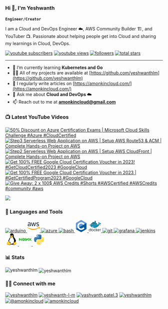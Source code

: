 ### Hi 👋, I'm Yeshwanth

**`Engineer/Creator`**

I am a Cloud and DevOps Engineer ☁️, AWS Community Builder 🏗️, and YouTuber 📺. Passionate about helping people get into Cloud and sharing my learnings in Cloud, DevOps.

   <p align="left">
      <a href="https://www.youtube.com/c/amonkincloud?sub_confirmation=1">
         <img alt="youtube subscribers" title="Subscribe to my YouTube channel" src="https://custom-icon-badges.demolab.com/youtube/channel/subscribers/UCwhERUcuzUCwr8x8mQ8zrcw?color=%23E05D44&label=SUBSCRIBE&logo=video&logoColor=white&style=for-the-badge&labelColor=CE4630"/></a> 
      <a href="https://www.youtube.com/c/amonkincloud">
         <img alt="youtube views" title="YouTube views" src="https://custom-icon-badges.demolab.com/youtube/channel/views/UCwhERUcuzUCwr8x8mQ8zrcw?color=%23E1AD0E&logo=eye&logoColor=white&style=for-the-badge&labelColor=C79600"/></a> 
      <a href="https://github.com/yeshwanthlm?tab=followers">
         <img alt="followers" title="Follow me on Github" src="https://custom-icon-badges.demolab.com/github/followers/yeshwanthlm?color=236ad3&labelColor=1155ba&style=for-the-badge&logo=person-add&label=Follow&logoColor=white"/></a>
      <a href="https://github.com/yeshwanthlm?tab=repositories&sort=stargazers">
         <img alt="total stars" title="Total stars on GitHub" src="https://custom-icon-badges.demolab.com/github/stars/yeshwanthlm?color=55960c&style=for-the-badge&labelColor=488207&logo=star"/></a>
   </p>

---

- 🌱 I’m currently learning **Kubernetes and Go**
- 👨‍💻 All of my projects are available at [https://github.com/yeshwanthlm](https://github.com/yeshwanthlm)
- 📝 I regularly write articles on [https://amonkincloud.com/](https://amonkincloud.com/)
- 💬 Ask me about **Cloud and DevOps ☁️**
- 📫 Reach out to me at **amonkincloud@gmail.com**


### 📺 Latest YouTube Videos

<!-- BEGIN YOUTUBE-CARDS -->
[![50% Discount on Azure Certification Exams | Microsoft Cloud Skills Challenge #Azure #CloudCertified](https://ytcards.demolab.com/?id=DIAyKrECmRw&title=50%25+Discount+on+Azure+Certification+Exams+%7C+Microsoft+Cloud+Skills+Challenge+%23Azure+%23CloudCertified&lang=en&timestamp=1681734608&background_color=%230d1117&title_color=%23ffffff&stats_color=%23dedede&width=250 "50% Discount on Azure Certification Exams | Microsoft Cloud Skills Challenge #Azure #CloudCertified")](https://www.youtube.com/watch?v=DIAyKrECmRw)
[![Step3 Serverless Web Application on AWS | Setup AWS Route53 & ACM | Complete Hands-on Project on AWS](https://ytcards.demolab.com/?id=KfpJlp7BqfI&title=Step3+Serverless+Web+Application+on+AWS+%7C+Setup+AWS+Route53+%26+ACM+%7C+Complete+Hands-on+Project+on+AWS&lang=en&timestamp=1681475406&background_color=%230d1117&title_color=%23ffffff&stats_color=%23dedede&width=250 "Step3 Serverless Web Application on AWS | Setup AWS Route53 & ACM | Complete Hands-on Project on AWS")](https://www.youtube.com/watch?v=KfpJlp7BqfI)
[![Step2 Serverless Web Application on AWS | Setup AWS CloudFront | Complete Hands-on Project on AWS](https://ytcards.demolab.com/?id=FIcwB8AVQF4&title=Step2+Serverless+Web+Application+on+AWS+%7C+Setup+AWS+CloudFront+%7C+Complete+Hands-on+Project+on+AWS&lang=en&timestamp=1681216208&background_color=%230d1117&title_color=%23ffffff&stats_color=%23dedede&width=250 "Step2 Serverless Web Application on AWS | Setup AWS CloudFront | Complete Hands-on Project on AWS")](https://www.youtube.com/watch?v=FIcwB8AVQF4)
[![Get 100% FREE Google Cloud Certification Voucher in 2023! #GetCloudCertified2023 #GoogleCloud](https://ytcards.demolab.com/?id=tDO521OnZgk&title=Get+100%25+FREE+Google+Cloud+Certification+Voucher+in+2023%21+%23GetCloudCertified2023+%23GoogleCloud&lang=en&timestamp=1681201275&background_color=%230d1117&title_color=%23ffffff&stats_color=%23dedede&width=250 "Get 100% FREE Google Cloud Certification Voucher in 2023! #GetCloudCertified2023 #GoogleCloud")](https://www.youtube.com/watch?v=tDO521OnZgk)
[![Get 100% FREE Google Cloud Certification Voucher in 2023 | #GetCertifiedProgram2023 #GoogleCloud](https://ytcards.demolab.com/?id=VdB6WTYvRzw&title=Get+100%25+FREE+Google%C2%A0Cloud%C2%A0Certification+Voucher+in+2023+%7C+%23GetCertifiedProgram2023+%23GoogleCloud&lang=en&timestamp=1681198895&background_color=%230d1117&title_color=%23ffffff&stats_color=%23dedede&width=250 "Get 100% FREE Google Cloud Certification Voucher in 2023 | #GetCertifiedProgram2023 #GoogleCloud")](https://www.youtube.com/watch?v=VdB6WTYvRzw)
[![Give Away: 2 x 100$ AWS Credits #Shorts #AWSCertified #AWSCredits #community #aws](https://ytcards.demolab.com/?id=NuMPddBTO0M&title=Give+Away%3A+2+x+100%24+AWS+Credits+%23Shorts+%23AWSCertified+%23AWSCredits+%23community+%23aws&lang=en&timestamp=1680953004&background_color=%230d1117&title_color=%23ffffff&stats_color=%23dedede&width=250 "Give Away: 2 x 100$ AWS Credits #Shorts #AWSCertified #AWSCredits #community #aws")](https://www.youtube.com/watch?v=NuMPddBTO0M)
<!-- END YOUTUBE-CARDS -->

[<img src="https://custom-icon-badges.demolab.com/badge/-Subscribe%20For%20More-red?style=for-the-badge&logo=video&logoColor=white"/>](https://www.youtube.com/c/amonkincloud?sub_confirmation=1)

### 🧰 Languages and Tools

<p align="left"> <a href="https://www.arduino.cc/" target="_blank" rel="noreferrer"> <img src="https://cdn.worldvectorlogo.com/logos/arduino-1.svg" alt="arduino" width="40" height="40"/> </a> <a href="https://aws.amazon.com" target="_blank" rel="noreferrer"> <img src="https://raw.githubusercontent.com/devicons/devicon/master/icons/amazonwebservices/amazonwebservices-original-wordmark.svg" alt="aws" width="40" height="40"/> </a> <a href="https://azure.microsoft.com/en-in/" target="_blank" rel="noreferrer"> <img src="https://www.vectorlogo.zone/logos/microsoft_azure/microsoft_azure-icon.svg" alt="azure" width="40" height="40"/> </a> <a href="https://www.gnu.org/software/bash/" target="_blank" rel="noreferrer"> <img src="https://www.vectorlogo.zone/logos/gnu_bash/gnu_bash-icon.svg" alt="bash" width="40" height="40"/> </a> <a href="https://www.cprogramming.com/" target="_blank" rel="noreferrer"> <img src="https://raw.githubusercontent.com/devicons/devicon/master/icons/c/c-original.svg" alt="c" width="40" height="40"/> </a> <a href="https://www.docker.com/" target="_blank" rel="noreferrer"> <img src="https://raw.githubusercontent.com/devicons/devicon/master/icons/docker/docker-original-wordmark.svg" alt="docker" width="40" height="40"/> </a> <a href="https://git-scm.com/" target="_blank" rel="noreferrer"> <img src="https://www.vectorlogo.zone/logos/git-scm/git-scm-icon.svg" alt="git" width="40" height="40"/> </a> <a href="https://grafana.com" target="_blank" rel="noreferrer"> <img src="https://www.vectorlogo.zone/logos/grafana/grafana-icon.svg" alt="grafana" width="40" height="40"/> </a> <a href="https://www.jenkins.io" target="_blank" rel="noreferrer"> <img src="https://www.vectorlogo.zone/logos/jenkins/jenkins-icon.svg" alt="jenkins" width="40" height="40"/> </a> <a href="https://www.linux.org/" target="_blank" rel="noreferrer"> <img src="https://raw.githubusercontent.com/devicons/devicon/master/icons/linux/linux-original.svg" alt="linux" width="40" height="40"/> </a> <a href="https://www.nginx.com" target="_blank" rel="noreferrer"> <img src="https://raw.githubusercontent.com/devicons/devicon/master/icons/nginx/nginx-original.svg" alt="nginx" width="40" height="40"/> </a> <a href="https://www.python.org" target="_blank" rel="noreferrer"> <img src="https://raw.githubusercontent.com/devicons/devicon/master/icons/python/python-original.svg" alt="python" width="40" height="40"/> </a> </p>

### 📊 Stats
<p><img align="left" src="https://github-readme-stats.vercel.app/api/top-langs?username=yeshwanthlm&show_icons=true&locale=en&layout=compact" alt="yeshwanthlm" /></p>

<p>&nbsp;<img align="center" src="https://github-readme-stats.vercel.app/api?username=yeshwanthlm&show_icons=true&locale=en" alt="yeshwanthlm" /></p>

### 🏄‍♂️ Connect with me
   <p align="left">
   <a href="https://dev.to/yeshwanthlm" target="blank"><img align="center" src="https://raw.githubusercontent.com/rahuldkjain/github-profile-readme-generator/master/src/images/icons/Social/devto.svg" alt="yeshwanthlm" height="30" width="40" /></a>
   <a href="https://linkedin.com/in/yeshwanth-l-m" target="blank"><img align="center" src="https://raw.githubusercontent.com/rahuldkjain/github-profile-readme-generator/master/src/images/icons/Social/linked-in-alt.svg" alt="yeshwanth-l-m" height="30" width="40" /></a>
   <a href="https://fb.com/yashvanth.patel.3" target="blank"><img align="center" src="https://raw.githubusercontent.com/rahuldkjain/github-profile-readme-generator/master/src/images/icons/Social/facebook.svg" alt="yashvanth.patel.3" height="30" width="40" /></a>
   <a href="https://instagram.com/yeshwanthlm" target="blank"><img align="center" src="https://raw.githubusercontent.com/rahuldkjain/github-profile-readme-generator/master/src/images/icons/Social/instagram.svg" alt="yeshwanthlm" height="30" width="40" /></a>
   <a href="https://hashnode.com/@amonkincloud" target="blank"><img align="center" src="https://raw.githubusercontent.com/rahuldkjain/github-profile-readme-generator/master/src/images/icons/Social/hashnode.svg" alt="@amonkincloud" height="30" width="40" /></a>
   <a href="https://www.youtube.com/c/amonkincloud" target="blank"><img align="center" src="https://raw.githubusercontent.com/rahuldkjain/github-profile-readme-generator/master/src/images/icons/Social/youtube.svg" alt="amonkincloud" height="30" width="40" /></a>
   </p>
